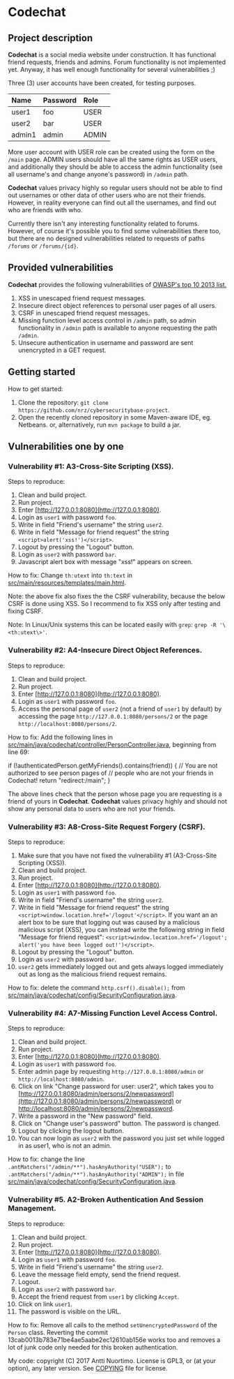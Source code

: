 # Codechat

## Project description

**Codechat** is a social media website under construction.
It has functional friend requests, friends and admins.
Forum functionality is not implemented yet. Anyway, it
has well enough functionality for several vulnerabilities ;)

Three (3) user accounts have been created, for testing purposes.

| Name   |  Password |  Role |
|:------ |:--------- |:----- |
| user1  | foo       | USER  |
| user2  | bar       | USER  |
| admin1 | admin     | ADMIN |

More user account with USER role can be created using the form
on the `/main` page. ADMIN users should have all the same rights
as USER users, and additionally they should be able to access
the admin functionality (see all username's and change anyone's
password) in `/admin` path.

**Codechat** values privacy highly so regular users should not be able to
find out usernames or other data of other users who are not their
friends. However, in reality everyone can find out all the usernames,
and find out who are friends with who.

Currently there isn't any interesting functionality related to forums.
However, of course it's possible you to find some vulnerabilities there
too, but there are no designed vulnerabilities related to requests of
paths `/forums` or `/forums/{id}`.

## Provided vulnerabilities

**Codechat** provides the following vulnerabilities of
[OWASP's top 10 2013 list.](https://www.owasp.org/index.php/Top_10_2013-Top_10)

 1. XSS in unescaped friend request messages.
 2. Insecure direct object references to personal user pages
    of all users.
 3. CSRF in unescaped friend request messages.
 4. Missing function level access control in `/admin` path,
    so admin functionality in `/admin` path is available to
    anyone requesting the path `/admin`.
 5. Unsecure authentication in username and password are
    sent unencrypted in a GET request.

## Getting started

How to get started:
 1. Clone the repository: `git clone https://github.com/nrz/cybersecuritybase-project`.
 2. Open the recently cloned repository in some Maven-aware IDE, eg. Netbeans.
    or, alternatively, run `mvn package` to build a jar.

## Vulnerabilities one by one

### Vulnerability #1: A3-Cross-Site Scripting (XSS).

Steps to reproduce:
 1. Clean and build project.
 2. Run project.
 3. Enter [http://127.0.0.1:8080](http://127.0.0.1:8080).
 4. Login as `user1` with password `foo`.
 5. Write in field "Friend's username" the string `user2`.
 6. Write in field "Message for friend request" the string
    `<script>alert('xss!')</script>`.
 7. Logout by pressing the "Logout" button.
 8. Login as `user2` with password `bar`.
 9. Javascript alert box with message "xss!" appears on screen.

How to fix: Change `th:utext` into `th:text` in
[src/main/resources/templates/main.html](src/main/resources/templates/main.html).

Note: the above fix also fixes the the CSRF vulnerability,
because the below CSRF is done using XSS. So I recommend to
fix XSS only after testing and fixing CSRF.

Note: In Linux/Unix systems this can be located easily with `grep`:
`grep -R '\<th:utext\>'`.

### Vulnerability #2: A4-Insecure Direct Object References.

Steps to reproduce:
 1. Clean and build project.
 2. Run project.
 3. Enter [http://127.0.0.1:8080](http://127.0.0.1:8080).
 4. Login as `user1` with password `foo`.
 5. Access the personal page of `user2` (not a friend of `user1` by
    default) by accessing the page `http://127.0.0.1:8080/persons/2` or
    the page `http://localhost:8080/persons/2`.

How to fix: Add the following lines in
[src/main/java/codechat/controller/PersonController.java](src/main/java/codechat/controller/PersonController.java`),
beginning from line 69:

if (!authenticatedPerson.getMyFriends().contains(friend)) {
    // You are not authorized to see person pages of
    // people who are not your friends in Codechat!
    return "redirect:/main";
}

The above lines check that the person whose page you are requesting
is a friend of yours in **Codechat**. **Codechat** values privacy highly and
should not show any personal data to users who are not your friends.

### Vulnerability #3: A8-Cross-Site Request Forgery (CSRF).

Steps to reproduce:
 1. Make sure that you have not fixed the vulnerability #1
    (A3-Cross-Site Scripting (XSS)).
 2. Clean and build project.
 3. Run project.
 4. Enter [http://127.0.0.1:8080](http://127.0.0.1:8080).
 5. Login as `user1` with password `foo`.
 6. Write in field "Friend's username" the string `user2`.
 7. Write in field "Message for friend request" the string
    `<script>window.location.href='/logout'</script>`.
    If you want an an alert box to be sure that logging out was caused
    by a malicious malicious script (XSS), you can instead write the
    following string in field "Message for friend request":
    `<script>window.location.href='/logout'; alert('you have been logged out!')</script>`.
 8. Logout by pressing the "Logout" button.
 9. Login as `user2` with password `bar`.
10. `user2` gets immediately logged out and gets always logged
    immediately out as long as the malicious friend request remains.

How to fix: delete the command `http.csrf().disable();` from
[src/main/java/codechat/config/SecurityConfiguration.java](src/main/java/codechat/config/SecurityConfiguration.java).

### Vulnerability #4: A7-Missing Function Level Access Control.

Steps to reproduce:
 1. Clean and build project.
 2. Run project.
 3. Enter [http://127.0.0.1:8080](http://127.0.0.1:8080).
 4. Login as `user1` with password `foo`.
 5. Enter admin page by requesting `http://127.0.0.1:8080/admin` or
    `http://localhost:8080/admin`.
 6. Click on link "Change password for user: user2", which takes you to
    [http://127.0.0.1:8080/admin/persons/2/newpassword](http://127.0.0.1:8080/admin/persons/2/newpassword) or
    [http://localhost:8080/admin/persons/2/newpassword](http://localhost:8080/admin/persons/2/newpassword).
 7. Write a password in the "New password" field.
 8. Click on "Change user's password" button. The password is changed.
 9. Logout by clicking the logout button.
10. You can now login as `user2` with the password you just set while
    logged in as user1, who is not an admin.

How to fix: change the line `.antMatchers("/admin/**").hasAnyAuthority("USER");`
to `.antMatchers("/admin/**").hasAnyAuthority("ADMIN");` in file
[src/main/java/codechat/config/SecurityConfiguration.java](src/main/java/codechat/config/SecurityConfiguration.java).

### Vulnerability #5. A2-Broken Authentication And Session Management.

Steps to reproduce:
 1. Clean and build project.
 2. Run project.
 3. Enter [http://127.0.0.1:8080](http://127.0.0.1:8080).
 4. Login as `user1` with password `foo`.
 5. Write in field "Friend's username" the string `user2`.
 6. Leave the message field empty, send the friend request.
 7. Logout.
 8. Login as `user2` with password `bar`.
 9. Accept the friend request from `user1` by clicking `Accept`.
10. Click on link `user1`.
11. The password is visible on the URL.

How to fix: Remove all calls to the method `setUnencryptedPassword` of
the `Person` class. Reverting the commit 13cab0013b783e71be4ae5aabe2ec12610ab156e
works too and removes a lot of junk code only needed for this broken
authentication.

My code: copyright (C) 2017 Antti Nuortimo. License is GPL3, or (at your option),
any later version. See [COPYING](copying) file for license.
